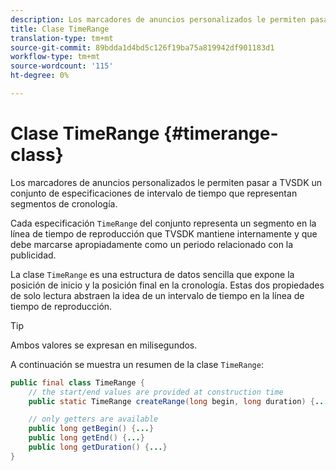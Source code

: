 ```yaml
---
description: Los marcadores de anuncios personalizados le permiten pasar a TVSDK un conjunto de especificaciones de intervalo de tiempo que representan segmentos de cronología.
title: Clase TimeRange
translation-type: tm+mt
source-git-commit: 89bdda1d4bd5c126f19ba75a819942df901183d1
workflow-type: tm+mt
source-wordcount: '115'
ht-degree: 0%

---
```



# Clase TimeRange {#timerange-class}

Los marcadores de anuncios personalizados le permiten pasar a TVSDK un conjunto de especificaciones de intervalo de tiempo que representan segmentos de cronología.

<!--<a id="section_42EB6D62627A424ABA250E3246EFEFC3"></a>-->

Cada especificación `TimeRange` del conjunto representa un segmento en la línea de tiempo de reproducción que TVSDK mantiene internamente y que debe marcarse apropiadamente como un periodo relacionado con la publicidad.

La clase `TimeRange` es una estructura de datos sencilla que expone la posición de inicio y la posición final en la cronología. Estas dos propiedades de solo lectura abstraen la idea de un intervalo de tiempo en la línea de tiempo de reproducción.

>[!TIP]
>
>Ambos valores se expresan en milisegundos.

A continuación se muestra un resumen de la clase `TimeRange`:

```java
public final class TimeRange {
    // the start/end values are provided at construction time
    public static TimeRange createRange(long begin, long duration) {...} 

    // only getters are available
    public long getBegin() {...} 
    public long getEnd() {...} 
    public long getDuration() {...}
}
```

